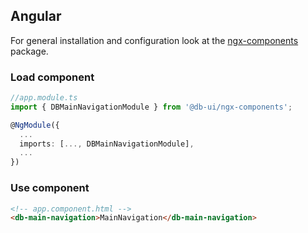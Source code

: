 ## Angular

For general installation and configuration look at the [ngx-components](https://www.npmjs.com/package/@db-ui/ngx-components) package.

### Load component

```ts app.module.ts
//app.module.ts
import { DBMainNavigationModule } from '@db-ui/ngx-components';

@NgModule({
  ...
  imports: [..., DBMainNavigationModule],
  ...
})

```

### Use component

```html app.component.html
<!-- app.component.html -->
<db-main-navigation>MainNavigation</db-main-navigation>
```
